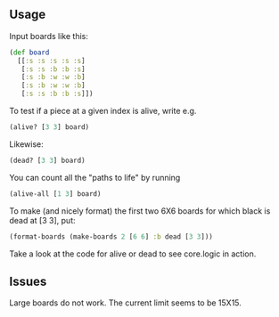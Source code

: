 Usage
----

Input boards like this:

```clojure
(def board 
  [[:s :s :s :s :s]
   [:s :s :b :b :s]
   [:s :b :w :w :b]
   [:s :b :w :w :b]
   [:s :s :b :b :s]])
```

To test if a piece at a given index is alive, write e.g.

```clojure
(alive? [3 3] board)
```

Likewise:

```clojure
(dead? [3 3] board)
```

You can count all the "paths to life" by running

```clojure
(alive-all [1 3] board)
```

To make (and nicely format) the first two 6X6 boards for which black is dead at [3 3], put:

```clojure
(format-boards (make-boards 2 [6 6] :b dead [3 3]))
```

Take a look at the code for alive or dead to see core.logic in action.

Issues
---- 

Large boards do not work.  The current limit seems to be 15X15.
